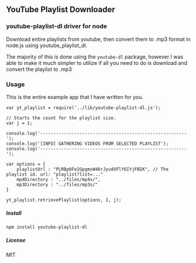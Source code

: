 ## YouTube Playlist Downloader
### youtube-playlist-dl driver for node

Download entire playlists from youtube, then convert them to .mp3 format in 
node.js using youtube_playlist_dl.

The majority of this is done using the `youtube-dl` package, however I was able 
to make it much simpler to utilize if all you need to do is download and convert
the playlist to .mp3

### Usage

This is the entire example app that I have written for you. 

````
var yt_playlist = require('../lib/youtube-playlist-dl.js');

// Starts the count for the playlist size. 
var j = 1;

console.log('--------------------------------------------------------');
console.log('[INFO] GATHERING VIDEOS FROM SELECTED PLAYLIST');
console.log('--------------------------------------------------------');

var options = {
    playlistUrl : "PLRBp0Fe2GpgmsW46rJyudVFlY6IYjFBIK", // The playlist id. url: "playlist?list=..."
    mp4Directory : "../files/mp4s/",
    mp3Directory : "../files/mp3s/"
}

yt_playlist.retrievePlaylist(options, 1, j);
````

##### Install

`npm install youtube-playlist-dl`

##### License

MIT
